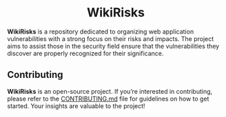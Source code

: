 <h1 align="center">WikiRisks</h1>

**WikiRisks** is a repository dedicated to organizing web application vulnerabilities with a strong focus on their risks and impacts. The project aims to assist those in the security field ensure that the vulnerabilities they discover are properly recognized for their significance.

## Contributing

**WikiRisks** is an open-source project. If you’re interested in contributing, please refer to the [CONTRIBUTING.md](https://github.com/isacaya/wikirisks/blob/main/CONTRIBUTING.md) file for guidelines on how to get started. Your insights are valuable to the project!
